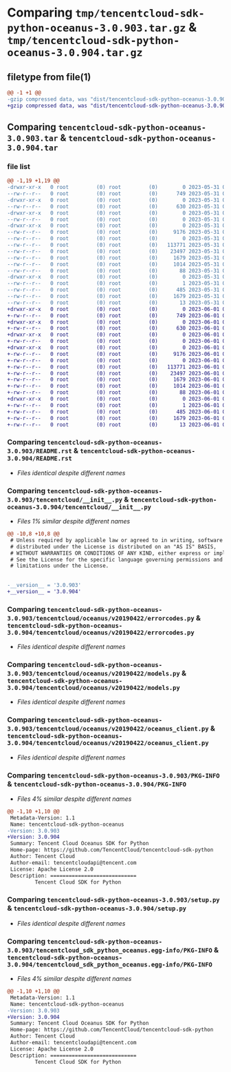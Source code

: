 # Comparing `tmp/tencentcloud-sdk-python-oceanus-3.0.903.tar.gz` & `tmp/tencentcloud-sdk-python-oceanus-3.0.904.tar.gz`

## filetype from file(1)

```diff
@@ -1 +1 @@
-gzip compressed data, was "dist/tencentcloud-sdk-python-oceanus-3.0.903.tar", last modified: Wed May 31 02:16:58 2023, max compression
+gzip compressed data, was "dist/tencentcloud-sdk-python-oceanus-3.0.904.tar", last modified: Thu Jun  1 02:42:38 2023, max compression
```

## Comparing `tencentcloud-sdk-python-oceanus-3.0.903.tar` & `tencentcloud-sdk-python-oceanus-3.0.904.tar`

### file list

```diff
@@ -1,19 +1,19 @@
-drwxr-xr-x   0 root         (0) root         (0)        0 2023-05-31 02:16:58.000000 tencentcloud-sdk-python-oceanus-3.0.903/
--rw-r--r--   0 root         (0) root         (0)      749 2023-05-31 02:16:58.000000 tencentcloud-sdk-python-oceanus-3.0.903/README.rst
-drwxr-xr-x   0 root         (0) root         (0)        0 2023-05-31 02:16:58.000000 tencentcloud-sdk-python-oceanus-3.0.903/tencentcloud/
--rw-r--r--   0 root         (0) root         (0)      630 2023-05-31 02:16:58.000000 tencentcloud-sdk-python-oceanus-3.0.903/tencentcloud/__init__.py
-drwxr-xr-x   0 root         (0) root         (0)        0 2023-05-31 02:16:58.000000 tencentcloud-sdk-python-oceanus-3.0.903/tencentcloud/oceanus/
--rw-r--r--   0 root         (0) root         (0)        0 2023-05-31 02:16:58.000000 tencentcloud-sdk-python-oceanus-3.0.903/tencentcloud/oceanus/__init__.py
-drwxr-xr-x   0 root         (0) root         (0)        0 2023-05-31 02:16:58.000000 tencentcloud-sdk-python-oceanus-3.0.903/tencentcloud/oceanus/v20190422/
--rw-r--r--   0 root         (0) root         (0)     9176 2023-05-31 02:16:58.000000 tencentcloud-sdk-python-oceanus-3.0.903/tencentcloud/oceanus/v20190422/errorcodes.py
--rw-r--r--   0 root         (0) root         (0)        0 2023-05-31 02:16:58.000000 tencentcloud-sdk-python-oceanus-3.0.903/tencentcloud/oceanus/v20190422/__init__.py
--rw-r--r--   0 root         (0) root         (0)   113771 2023-05-31 02:16:58.000000 tencentcloud-sdk-python-oceanus-3.0.903/tencentcloud/oceanus/v20190422/models.py
--rw-r--r--   0 root         (0) root         (0)    23497 2023-05-31 02:16:58.000000 tencentcloud-sdk-python-oceanus-3.0.903/tencentcloud/oceanus/v20190422/oceanus_client.py
--rw-r--r--   0 root         (0) root         (0)     1679 2023-05-31 02:16:58.000000 tencentcloud-sdk-python-oceanus-3.0.903/PKG-INFO
--rw-r--r--   0 root         (0) root         (0)     1014 2023-05-31 02:16:58.000000 tencentcloud-sdk-python-oceanus-3.0.903/setup.py
--rw-r--r--   0 root         (0) root         (0)       88 2023-05-31 02:16:58.000000 tencentcloud-sdk-python-oceanus-3.0.903/setup.cfg
-drwxr-xr-x   0 root         (0) root         (0)        0 2023-05-31 02:16:58.000000 tencentcloud-sdk-python-oceanus-3.0.903/tencentcloud_sdk_python_oceanus.egg-info/
--rw-r--r--   0 root         (0) root         (0)        1 2023-05-31 02:16:58.000000 tencentcloud-sdk-python-oceanus-3.0.903/tencentcloud_sdk_python_oceanus.egg-info/dependency_links.txt
--rw-r--r--   0 root         (0) root         (0)      485 2023-05-31 02:16:58.000000 tencentcloud-sdk-python-oceanus-3.0.903/tencentcloud_sdk_python_oceanus.egg-info/SOURCES.txt
--rw-r--r--   0 root         (0) root         (0)     1679 2023-05-31 02:16:58.000000 tencentcloud-sdk-python-oceanus-3.0.903/tencentcloud_sdk_python_oceanus.egg-info/PKG-INFO
--rw-r--r--   0 root         (0) root         (0)       13 2023-05-31 02:16:58.000000 tencentcloud-sdk-python-oceanus-3.0.903/tencentcloud_sdk_python_oceanus.egg-info/top_level.txt
+drwxr-xr-x   0 root         (0) root         (0)        0 2023-06-01 02:42:38.000000 tencentcloud-sdk-python-oceanus-3.0.904/
+-rw-r--r--   0 root         (0) root         (0)      749 2023-06-01 02:42:37.000000 tencentcloud-sdk-python-oceanus-3.0.904/README.rst
+drwxr-xr-x   0 root         (0) root         (0)        0 2023-06-01 02:42:38.000000 tencentcloud-sdk-python-oceanus-3.0.904/tencentcloud/
+-rw-r--r--   0 root         (0) root         (0)      630 2023-06-01 02:42:37.000000 tencentcloud-sdk-python-oceanus-3.0.904/tencentcloud/__init__.py
+drwxr-xr-x   0 root         (0) root         (0)        0 2023-06-01 02:42:38.000000 tencentcloud-sdk-python-oceanus-3.0.904/tencentcloud/oceanus/
+-rw-r--r--   0 root         (0) root         (0)        0 2023-06-01 02:42:37.000000 tencentcloud-sdk-python-oceanus-3.0.904/tencentcloud/oceanus/__init__.py
+drwxr-xr-x   0 root         (0) root         (0)        0 2023-06-01 02:42:38.000000 tencentcloud-sdk-python-oceanus-3.0.904/tencentcloud/oceanus/v20190422/
+-rw-r--r--   0 root         (0) root         (0)     9176 2023-06-01 02:42:37.000000 tencentcloud-sdk-python-oceanus-3.0.904/tencentcloud/oceanus/v20190422/errorcodes.py
+-rw-r--r--   0 root         (0) root         (0)        0 2023-06-01 02:42:37.000000 tencentcloud-sdk-python-oceanus-3.0.904/tencentcloud/oceanus/v20190422/__init__.py
+-rw-r--r--   0 root         (0) root         (0)   113771 2023-06-01 02:42:37.000000 tencentcloud-sdk-python-oceanus-3.0.904/tencentcloud/oceanus/v20190422/models.py
+-rw-r--r--   0 root         (0) root         (0)    23497 2023-06-01 02:42:37.000000 tencentcloud-sdk-python-oceanus-3.0.904/tencentcloud/oceanus/v20190422/oceanus_client.py
+-rw-r--r--   0 root         (0) root         (0)     1679 2023-06-01 02:42:38.000000 tencentcloud-sdk-python-oceanus-3.0.904/PKG-INFO
+-rw-r--r--   0 root         (0) root         (0)     1014 2023-06-01 02:42:37.000000 tencentcloud-sdk-python-oceanus-3.0.904/setup.py
+-rw-r--r--   0 root         (0) root         (0)       88 2023-06-01 02:42:38.000000 tencentcloud-sdk-python-oceanus-3.0.904/setup.cfg
+drwxr-xr-x   0 root         (0) root         (0)        0 2023-06-01 02:42:38.000000 tencentcloud-sdk-python-oceanus-3.0.904/tencentcloud_sdk_python_oceanus.egg-info/
+-rw-r--r--   0 root         (0) root         (0)        1 2023-06-01 02:42:38.000000 tencentcloud-sdk-python-oceanus-3.0.904/tencentcloud_sdk_python_oceanus.egg-info/dependency_links.txt
+-rw-r--r--   0 root         (0) root         (0)      485 2023-06-01 02:42:38.000000 tencentcloud-sdk-python-oceanus-3.0.904/tencentcloud_sdk_python_oceanus.egg-info/SOURCES.txt
+-rw-r--r--   0 root         (0) root         (0)     1679 2023-06-01 02:42:38.000000 tencentcloud-sdk-python-oceanus-3.0.904/tencentcloud_sdk_python_oceanus.egg-info/PKG-INFO
+-rw-r--r--   0 root         (0) root         (0)       13 2023-06-01 02:42:38.000000 tencentcloud-sdk-python-oceanus-3.0.904/tencentcloud_sdk_python_oceanus.egg-info/top_level.txt
```

### Comparing `tencentcloud-sdk-python-oceanus-3.0.903/README.rst` & `tencentcloud-sdk-python-oceanus-3.0.904/README.rst`

 * *Files identical despite different names*

### Comparing `tencentcloud-sdk-python-oceanus-3.0.903/tencentcloud/__init__.py` & `tencentcloud-sdk-python-oceanus-3.0.904/tencentcloud/__init__.py`

 * *Files 1% similar despite different names*

```diff
@@ -10,8 +10,8 @@
 # Unless required by applicable law or agreed to in writing, software
 # distributed under the License is distributed on an "AS IS" BASIS,
 # WITHOUT WARRANTIES OR CONDITIONS OF ANY KIND, either express or implied.
 # See the License for the specific language governing permissions and
 # limitations under the License.
 
 
-__version__ = '3.0.903'
+__version__ = '3.0.904'
```

### Comparing `tencentcloud-sdk-python-oceanus-3.0.903/tencentcloud/oceanus/v20190422/errorcodes.py` & `tencentcloud-sdk-python-oceanus-3.0.904/tencentcloud/oceanus/v20190422/errorcodes.py`

 * *Files identical despite different names*

### Comparing `tencentcloud-sdk-python-oceanus-3.0.903/tencentcloud/oceanus/v20190422/models.py` & `tencentcloud-sdk-python-oceanus-3.0.904/tencentcloud/oceanus/v20190422/models.py`

 * *Files identical despite different names*

### Comparing `tencentcloud-sdk-python-oceanus-3.0.903/tencentcloud/oceanus/v20190422/oceanus_client.py` & `tencentcloud-sdk-python-oceanus-3.0.904/tencentcloud/oceanus/v20190422/oceanus_client.py`

 * *Files identical despite different names*

### Comparing `tencentcloud-sdk-python-oceanus-3.0.903/PKG-INFO` & `tencentcloud-sdk-python-oceanus-3.0.904/PKG-INFO`

 * *Files 4% similar despite different names*

```diff
@@ -1,10 +1,10 @@
 Metadata-Version: 1.1
 Name: tencentcloud-sdk-python-oceanus
-Version: 3.0.903
+Version: 3.0.904
 Summary: Tencent Cloud Oceanus SDK for Python
 Home-page: https://github.com/TencentCloud/tencentcloud-sdk-python
 Author: Tencent Cloud
 Author-email: tencentcloudapi@tencent.com
 License: Apache License 2.0
 Description: ============================
         Tencent Cloud SDK for Python
```

### Comparing `tencentcloud-sdk-python-oceanus-3.0.903/setup.py` & `tencentcloud-sdk-python-oceanus-3.0.904/setup.py`

 * *Files identical despite different names*

### Comparing `tencentcloud-sdk-python-oceanus-3.0.903/tencentcloud_sdk_python_oceanus.egg-info/PKG-INFO` & `tencentcloud-sdk-python-oceanus-3.0.904/tencentcloud_sdk_python_oceanus.egg-info/PKG-INFO`

 * *Files 4% similar despite different names*

```diff
@@ -1,10 +1,10 @@
 Metadata-Version: 1.1
 Name: tencentcloud-sdk-python-oceanus
-Version: 3.0.903
+Version: 3.0.904
 Summary: Tencent Cloud Oceanus SDK for Python
 Home-page: https://github.com/TencentCloud/tencentcloud-sdk-python
 Author: Tencent Cloud
 Author-email: tencentcloudapi@tencent.com
 License: Apache License 2.0
 Description: ============================
         Tencent Cloud SDK for Python
```

